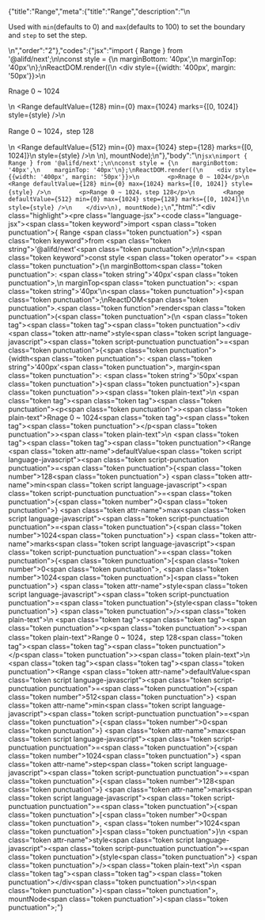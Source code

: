 {"title":"Range","meta":{"title":"Range","description":"\n<p>Used with <code>min</code>(defaults to 0) and <code>max</code>(defaults to 100) to set the boundary and <code>step</code> to set the step.</p>\n","order":"2"},"codes":{"jsx":"import { Range } from '@alifd/next';\n\nconst style = {\n    marginBottom: '40px',\n    marginTop: '40px'\n};\nReactDOM.render((\n    <div style={{width: '400px', margin: '50px'}}>\n        <p>Rnage 0 ~ 1024</p>\n        <Range defaultValue={128} min={0} max={1024} marks={[0, 1024]} style={style} />\n        <p>Range 0 ~ 1024，step 128</p>\n        <Range defaultValue={512} min={0} max={1024} step={128} marks={[0, 1024]}\n            style={style} />\n    </div>\n), mountNode);\n"},"body":"\n````jsx\nimport { Range } from '@alifd/next';\n\nconst style = {\n    marginBottom: '40px',\n    marginTop: '40px'\n};\nReactDOM.render((\n    <div style={{width: '400px', margin: '50px'}}>\n        <p>Rnage 0 ~ 1024</p>\n        <Range defaultValue={128} min={0} max={1024} marks={[0, 1024]} style={style} />\n        <p>Range 0 ~ 1024，step 128</p>\n        <Range defaultValue={512} min={0} max={1024} step={128} marks={[0, 1024]}\n            style={style} />\n    </div>\n), mountNode);\n````","html":"<script>(function(){'use strict';\n\nvar _next = require('@alifd/next');\n\nvar style = {\n    marginBottom: '40px',\n    marginTop: '40px'\n};\nReactDOM.render(React.createElement(\n    'div',\n    { style: { width: '400px', margin: '50px' } },\n    React.createElement(\n        'p',\n        null,\n        'Rnage 0 ~ 1024'\n    ),\n    React.createElement(_next.Range, { defaultValue: 128, min: 0, max: 1024, marks: [0, 1024], style: style }),\n    React.createElement(\n        'p',\n        null,\n        'Range 0 ~ 1024\\uFF0Cstep 128'\n    ),\n    React.createElement(_next.Range, { defaultValue: 512, min: 0, max: 1024, step: 128, marks: [0, 1024],\n        style: style })\n), mountNode);})()</script><div class=\"highlight\"><pre class=\"language-jsx\"><code class=\"language-jsx\"><span class=\"token keyword\">import</span> <span class=\"token punctuation\">{</span> Range <span class=\"token punctuation\">}</span> <span class=\"token keyword\">from</span> <span class=\"token string\">'@alifd/next'</span><span class=\"token punctuation\">;</span>\n\n<span class=\"token keyword\">const</span> style <span class=\"token operator\">=</span> <span class=\"token punctuation\">{</span>\n    marginBottom<span class=\"token punctuation\">:</span> <span class=\"token string\">'40px'</span><span class=\"token punctuation\">,</span>\n    marginTop<span class=\"token punctuation\">:</span> <span class=\"token string\">'40px'</span>\n<span class=\"token punctuation\">}</span><span class=\"token punctuation\">;</span>\nReactDOM<span class=\"token punctuation\">.</span><span class=\"token function\">render</span><span class=\"token punctuation\">(</span><span class=\"token punctuation\">(</span>\n    <span class=\"token tag\"><span class=\"token tag\"><span class=\"token punctuation\">&lt;</span>div</span> <span class=\"token attr-name\">style</span><span class=\"token script language-javascript\"><span class=\"token script-punctuation punctuation\">=</span><span class=\"token punctuation\">{</span><span class=\"token punctuation\">{</span>width<span class=\"token punctuation\">:</span> <span class=\"token string\">'400px'</span><span class=\"token punctuation\">,</span> margin<span class=\"token punctuation\">:</span> <span class=\"token string\">'50px'</span><span class=\"token punctuation\">}</span><span class=\"token punctuation\">}</span></span><span class=\"token punctuation\">></span></span><span class=\"token plain-text\">\n        </span><span class=\"token tag\"><span class=\"token tag\"><span class=\"token punctuation\">&lt;</span>p</span><span class=\"token punctuation\">></span></span><span class=\"token plain-text\">Rnage 0 ~ 1024</span><span class=\"token tag\"><span class=\"token tag\"><span class=\"token punctuation\">&lt;/</span>p</span><span class=\"token punctuation\">></span></span><span class=\"token plain-text\">\n        </span><span class=\"token tag\"><span class=\"token tag\"><span class=\"token punctuation\">&lt;</span>Range</span> <span class=\"token attr-name\">defaultValue</span><span class=\"token script language-javascript\"><span class=\"token script-punctuation punctuation\">=</span><span class=\"token punctuation\">{</span><span class=\"token number\">128</span><span class=\"token punctuation\">}</span></span> <span class=\"token attr-name\">min</span><span class=\"token script language-javascript\"><span class=\"token script-punctuation punctuation\">=</span><span class=\"token punctuation\">{</span><span class=\"token number\">0</span><span class=\"token punctuation\">}</span></span> <span class=\"token attr-name\">max</span><span class=\"token script language-javascript\"><span class=\"token script-punctuation punctuation\">=</span><span class=\"token punctuation\">{</span><span class=\"token number\">1024</span><span class=\"token punctuation\">}</span></span> <span class=\"token attr-name\">marks</span><span class=\"token script language-javascript\"><span class=\"token script-punctuation punctuation\">=</span><span class=\"token punctuation\">{</span><span class=\"token punctuation\">[</span><span class=\"token number\">0</span><span class=\"token punctuation\">,</span> <span class=\"token number\">1024</span><span class=\"token punctuation\">]</span><span class=\"token punctuation\">}</span></span> <span class=\"token attr-name\">style</span><span class=\"token script language-javascript\"><span class=\"token script-punctuation punctuation\">=</span><span class=\"token punctuation\">{</span>style<span class=\"token punctuation\">}</span></span> <span class=\"token punctuation\">/></span></span><span class=\"token plain-text\">\n        </span><span class=\"token tag\"><span class=\"token tag\"><span class=\"token punctuation\">&lt;</span>p</span><span class=\"token punctuation\">></span></span><span class=\"token plain-text\">Range 0 ~ 1024，step 128</span><span class=\"token tag\"><span class=\"token tag\"><span class=\"token punctuation\">&lt;/</span>p</span><span class=\"token punctuation\">></span></span><span class=\"token plain-text\">\n        </span><span class=\"token tag\"><span class=\"token tag\"><span class=\"token punctuation\">&lt;</span>Range</span> <span class=\"token attr-name\">defaultValue</span><span class=\"token script language-javascript\"><span class=\"token script-punctuation punctuation\">=</span><span class=\"token punctuation\">{</span><span class=\"token number\">512</span><span class=\"token punctuation\">}</span></span> <span class=\"token attr-name\">min</span><span class=\"token script language-javascript\"><span class=\"token script-punctuation punctuation\">=</span><span class=\"token punctuation\">{</span><span class=\"token number\">0</span><span class=\"token punctuation\">}</span></span> <span class=\"token attr-name\">max</span><span class=\"token script language-javascript\"><span class=\"token script-punctuation punctuation\">=</span><span class=\"token punctuation\">{</span><span class=\"token number\">1024</span><span class=\"token punctuation\">}</span></span> <span class=\"token attr-name\">step</span><span class=\"token script language-javascript\"><span class=\"token script-punctuation punctuation\">=</span><span class=\"token punctuation\">{</span><span class=\"token number\">128</span><span class=\"token punctuation\">}</span></span> <span class=\"token attr-name\">marks</span><span class=\"token script language-javascript\"><span class=\"token script-punctuation punctuation\">=</span><span class=\"token punctuation\">{</span><span class=\"token punctuation\">[</span><span class=\"token number\">0</span><span class=\"token punctuation\">,</span> <span class=\"token number\">1024</span><span class=\"token punctuation\">]</span><span class=\"token punctuation\">}</span></span>\n            <span class=\"token attr-name\">style</span><span class=\"token script language-javascript\"><span class=\"token script-punctuation punctuation\">=</span><span class=\"token punctuation\">{</span>style<span class=\"token punctuation\">}</span></span> <span class=\"token punctuation\">/></span></span><span class=\"token plain-text\">\n    </span><span class=\"token tag\"><span class=\"token tag\"><span class=\"token punctuation\">&lt;/</span>div</span><span class=\"token punctuation\">></span></span>\n<span class=\"token punctuation\">)</span><span class=\"token punctuation\">,</span> mountNode<span class=\"token punctuation\">)</span><span class=\"token punctuation\">;</span></code></pre></div>"}